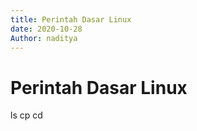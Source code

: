 ```yaml
---
title: Perintah Dasar Linux
date: 2020-10-28
Author: naditya
---
```

# Perintah Dasar Linux
ls
cp
cd
